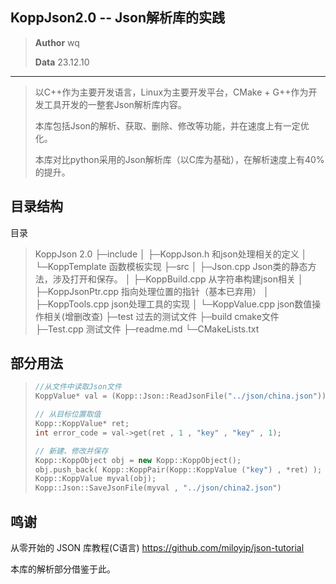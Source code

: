 ## KoppJson2.0 -- Json解析库的实践

> **Author** wq
>
> **Data** 23.12.10

---

> 以C++作为主要开发语言，Linux为主要开发平台，CMake + G++作为开发工具开发的一整套Json解析库内容。
>
> 本库包括Json的解析、获取、删除、修改等功能，并在速度上有一定优化。
>
> 本库对比python采用的Json解析库（以C库为基础），在解析速度上有40%的提升。

## 目录结构

目录

> KoppJson 2.0
> ├─include
> │  ├─KoppJson.h      和json处理相关的定义
> │  └─KoppTemplate    函数模板实现
> ├─src
> │  ├─Json.cpp   Json类的静态方法，涉及打开和保存。
> │  ├─KoppBuild.cpp   从字符串构建json相关
> │  ├─KoppJsonPtr.cpp 指向处理位置的指针（基本已弃用）
> │  ├─KoppTools.cpp   json处理工具的实现
> │  └─KoppValue.cpp   json数值操作相关(增删改查)
> ├─test      过去的测试文件
> ├─build     cmake文件
> ├─Test.cpp  测试文件
> ├─readme.md
> └─CMakeLists.txt

## 部分用法

> ```C++
> //从文件中读取Json文件
> KoppValue* val = (Kopp::Json::ReadJsonFile("../json/china.json"));
>
> // 从目标位置取值
> Kopp::KoppValue* ret;
> int error_code = val->get(ret , 1 , "key" , "key" , 1);
>
> // 新建、修改并保存
> Kopp::KoppObject obj = new Kopp::KoppObject();
> obj.push_back( Kopp::KoppPair(Kopp::KoppValue ("key") , *ret) );
> Kopp::KoppValue myval(obj);
> Kopp::Json::SaveJsonFile(myval , "../json/china2.json")
> ```

## 鸣谢

从零开始的 JSON 库教程(C语言) https://github.com/miloyip/json-tutorial

本库的解析部分借鉴于此。
